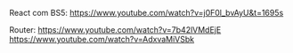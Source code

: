 React com BS5:
https://www.youtube.com/watch?v=j0F0l_bvAyU&t=1695s

Router: 
https://www.youtube.com/watch?v=7b42lVMdEjE
https://www.youtube.com/watch?v=AdxvaMiVSbk